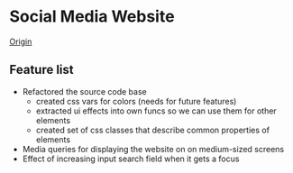 
# Social Media Website

[Origin](https://www.youtube.com/watch?v=0ihPVIrf_Dw)

## Feature list

- Refactored the source code base
    - created css vars for colors (needs for future features)
    - extracted ui effects into own funcs so we can use them for other elements
    - created set of css classes that describe common properties of elements
- Media queries for displaying the website on on medium-sized screens
- Effect of increasing input search field when it gets a focus